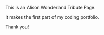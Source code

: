 This is an Alison Wonderland Tribute Page.

It makes the first part of my coding portfolio.

Thank you!